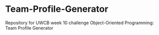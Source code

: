 # Team-Profile-Generator
Repository for UWCB week 10 challenge Object-Oriented Programming: Team Profile Generator

